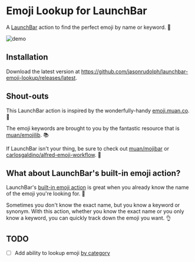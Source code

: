 # Emoji Lookup for LaunchBar

A [LaunchBar][] action to find the perfect emoji by name or keyword. :mag_right:

![demo](https://cloud.githubusercontent.com/assets/2988/12069451/90bde130-affe-11e5-95ab-cee1615a87b3.gif)

## Installation

Download the latest version at https://github.com/jasonrudolph/launchbar-emoji-lookup/releases/latest.

## Shout-outs

This LaunchBar action is inspired by the wonderfully-handy [emoji.muan.co](http://emoji.muan.co). :raised_hands:

The emoji keywords are brought to you by the fantastic resource that is [muan/emojilib](https://github.com/muan/emojilib). :books:

If LaunchBar isn't your thing, be sure to check out [muan/mojibar](https://github.com/muan/mojibar) or [carlosgaldino/alfred-emoji-workflow](https://github.com/carlosgaldino/alfred-emoji-workflow). :tophat:

## What about LaunchBar's built-in emoji action?

LaunchBar's [built-in emoji action][] is great when you already know the name of the emoji you're looking for. :dart:

Sometimes you don't know the exact name, but you know a keyword or synonym. With this action, whether you know the exact name or you only know a keyword, you can quickly track down the emoji you want. :ok_hand:

## TODO

- [ ] Add ability to lookup emoji [by category](https://github.com/jasonrudolph/launchbar-emoji-lookup/blob/d25677084e514772a151161c163f8520bac652ee/emoji-lookup.lbaction/Contents/vendor/emojilib-1.1.0/emojis.json#L5)

[launchbar]: https://www.obdev.at/products/launchbar
[built-in emoji action]: https://cloud.githubusercontent.com/assets/2988/11998255/1d4e026a-aa64-11e5-9b41-98e2244c2696.png
